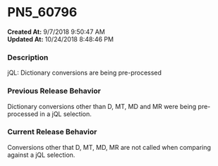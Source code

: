 # PN5_60796

**Created At:** 9/7/2018 9:50:47 AM  
**Updated At:** 10/24/2018 8:48:46 PM  


### Description

jQL: Dictionary conversions are being pre-processed



### Previous Release Behavior

Dictionary conversions other than D, MT, MD and MR were being pre-processed in a jQL selection.



### Current Release Behavior

Conversions other that D, MT, MD, MR are not called when comparing against a jQL selection.
